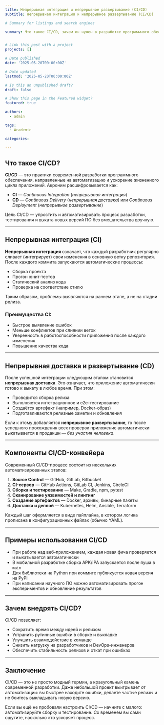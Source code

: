 ```yaml
---
title: Непрерывная интеграция и непрерывное развертывание (CI/CD)
subtitle: Непрерывная интеграция и непрерывное развертывание (CI/CD)

# Summary for listings and search engines

summary: Что такое CI/CD, зачем он нужен в разработке программного обеспечения и как внедрить эти практики на проекте.


# Link this post with a project
projects: []

# Date published
date: '2025-05-20T00:00:00Z'

# Date updated
lastmod: '2025-05-20T00:00:00Z'

# Is this an unpublished draft?
draft: false

# Show this page in the Featured widget?
featured: true

authors:
  - admin

tags:
  - Academic

categories:
  
---
```


## Что такое CI/CD?

**CI/CD** — это практики современной разработки программного обеспечения, направленные на автоматизацию и ускорение жизненного цикла приложений. Акроним расшифровывается как:

- **CI** — *Continuous Integration* (*непрерывная интеграция*)
- **CD** — *Continuous Delivery* (*непрерывная доставка*) или *Continuous Deployment* (*непрерывное развертывание*)

Цель CI/CD — упростить и автоматизировать процесс разработки, тестирования и выката новых версий ПО без вмешательства вручную.

---

## Непрерывная интеграция (CI)

**Непрерывная интеграция** означает, что каждый разработчик регулярно сливает (интегрирует) свои изменения в основную ветку репозитория. После каждого коммита запускаются автоматические процессы:

- Сборка проекта
- Прогон юнит-тестов
- Статический анализ кода
- Проверка на соответствие стилю

Таким образом, проблемы выявляются на раннем этапе, а не на стадии релиза.

### Преимущества CI:

- Быстрое выявление ошибок
- Меньше конфликтов при слиянии веток
- Уверенность в работоспособности приложения после каждого изменения
- Повышение качества кода

---

## Непрерывная доставка и развертывание (CD)

После успешной интеграции следующим этапом становится **непрерывная доставка**. Это означает, что приложение автоматически готово к выкату в любое время. При этом:

- Проводится сборка релиза
- Выполняется интеграционное и e2e-тестирование
- Создаётся артефакт (например, Docker-образ)
- Подготавливаются релизные заметки и обновления

Если к этому добавляется **непрерывное развертывание**, то после успешного прохождения всех проверок приложение автоматически выкатывается в продакшн — *без участия человека*.

---

## Компоненты CI/CD-конвейера

Современный CI/CD-процесс состоит из нескольких автоматизированных этапов:

1. **Source Control** — GitHub, GitLab, Bitbucket
2. **CI-сервер** — GitHub Actions, GitLab CI, Jenkins, CircleCI
3. **Сборка и тестирование** — Make, Gradle, npm, pytest
4. **Сканирование уязвимостей и линтинг**
5. **Создание артефактов** — Docker, архивы, бинарные пакеты
6. **Доставка и деплой** — Kubernetes, Helm, Ansible, Terraform

Каждый шаг оформляется в виде пайплайна, в котором логика прописана в конфигурационных файлах (обычно YAML).

---

## Примеры использования CI/CD

- При работе над веб-приложением, каждая новая фича проверяется и выкатывается автоматически
- В мобильной разработке сборка APK/IPA запускается после пуша в `main`
- Для библиотеки на Python при коммите публикуется новая версия на PyPI
- При написании научного ПО можно автоматизировать прогон экспериментов и обновление результатов

---

## Зачем внедрять CI/CD?

CI/CD позволяет:

- Сократить время между идеей и релизом
- Устранить рутинные ошибки в сборке и выкладке
- Улучшить взаимодействие в команде
- Снизить нагрузку на разработчиков и DevOps-инженеров
- Обеспечить стабильность релизов и откат при ошибках

---

## Заключение

CI/CD — это не просто модный термин, а краеугольный камень современной разработки. Даже небольшой проект выигрывает от автоматизации: вы быстрее находите ошибки, делаете частые релизы и не боитесь выкладывать новую версию.

Если вы ещё не пробовали настроить CI/CD — начните с малого: автоматизируйте сборку и тестирование. Со временем вы сами ощутите, насколько это ускоряет процесс.

